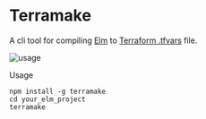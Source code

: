 # Terramake

A cli tool for compiling [Elm](http://elm-lang.org/) to [Terraform .tfvars](https://www.terraform.io/docs/configuration/variables.html#variable-files) file.

![usage](https://rawgit.com/karandit/terramake/gh-pages/term-sheet.svg)

Usage

    npm install -g terramake
    cd your_elm_project
    terramake

